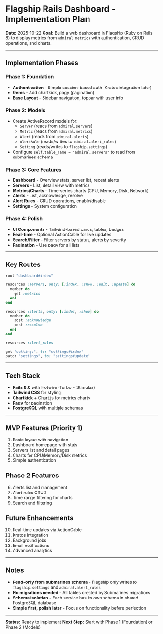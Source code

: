 # Flagship Rails Dashboard - Implementation Plan

**Date:** 2025-10-22
**Goal:** Build a web dashboard in Flagship (Ruby on Rails 8) to display metrics from `admiral.metrics` with authentication, CRUD operations, and charts.

---

## Implementation Phases

### Phase 1: Foundation

- **Authentication** - Simple session-based auth (Kratos integration later)
- **Gems** - Add chartkick, pagy (pagination)
- **Base Layout** - Sidebar navigation, topbar with user info

### Phase 2: Models

- Create ActiveRecord models for:
  - `Server` (reads from `admiral.servers`)
  - `Metric` (reads from `admiral.metrics`)
  - `Alert` (reads from `admiral.alerts`)
  - `AlertRule` (reads/writes to `admiral.alert_rules`)
  - `Setting` (reads/writes to `flagship.settings`)
- Configure `self.table_name = "admiral.servers"` to read from submarines schema

### Phase 3: Core Features

- **Dashboard** - Overview stats, server list, recent alerts
- **Servers** - List, detail view with metrics
- **Metrics/Charts** - Time-series charts (CPU, Memory, Disk, Network)
- **Alerts** - List, acknowledge, resolve
- **Alert Rules** - CRUD operations, enable/disable
- **Settings** - System configuration

### Phase 4: Polish

- **UI Components** - Tailwind-based cards, tables, badges
- **Real-time** - Optional ActionCable for live updates
- **Search/Filter** - Filter servers by status, alerts by severity
- **Pagination** - Use pagy for all lists

---

## Key Routes

```ruby
root "dashboard#index"

resources :servers, only: [:index, :show, :edit, :update] do
  member do
    get :metrics
  end
end

resources :alerts, only: [:index, :show] do
  member do
    post :acknowledge
    post :resolve
  end
end

resources :alert_rules

get "settings", to: "settings#index"
patch "settings", to: "settings#update"
```

---

## Tech Stack

- **Rails 8.0** with Hotwire (Turbo + Stimulus)
- **Tailwind CSS** for styling
- **Chartkick** + Chart.js for metrics charts
- **Pagy** for pagination
- **PostgreSQL** with multiple schemas

---

## MVP Features (Priority 1)

1. Basic layout with navigation
2. Dashboard homepage with stats
3. Servers list and detail pages
4. Charts for CPU/Memory/Disk metrics
5. Simple authentication

## Phase 2 Features

6. Alerts list and management
7. Alert rules CRUD
8. Time range filtering for charts
9. Search and filtering

## Future Enhancements

10. Real-time updates via ActionCable
11. Kratos integration
12. Background jobs
13. Email notifications
14. Advanced analytics

---

## Notes

- **Read-only from submarines schema** - Flagship only writes to `flagship.settings` and `admiral.alert_rules`
- **No migrations needed** - All tables created by Submarines migrations
- **Schema isolation** - Each service has its own schema in shared PostgreSQL database
- **Simple first, polish later** - Focus on functionality before perfection

---

**Status:** Ready to implement
**Next Step:** Start with Phase 1 (Foundation) or Phase 2 (Models)
